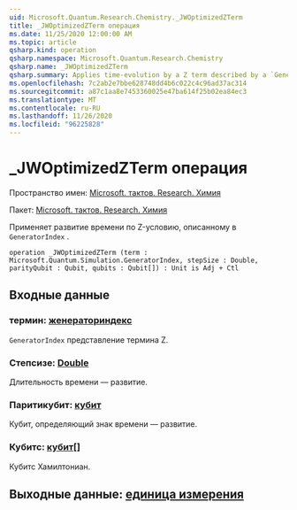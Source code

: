 ```yaml
---
uid: Microsoft.Quantum.Research.Chemistry._JWOptimizedZTerm
title: _JWOptimizedZTerm операция
ms.date: 11/25/2020 12:00:00 AM
ms.topic: article
qsharp.kind: operation
qsharp.namespace: Microsoft.Quantum.Research.Chemistry
qsharp.name: _JWOptimizedZTerm
qsharp.summary: Applies time-evolution by a Z term described by a `GeneratorIndex`.
ms.openlocfilehash: 7c2ab2e7bbe628748dd4b6c022c4c96ad37ac314
ms.sourcegitcommit: a87c1aa8e7453360025e47ba614f25b02ea84ec3
ms.translationtype: MT
ms.contentlocale: ru-RU
ms.lasthandoff: 11/26/2020
ms.locfileid: "96225828"
---
```

# <a name="_jwoptimizedzterm-operation"></a>_JWOptimizedZTerm операция

Пространство имен: [Microsoft. тактов. Research. Химия](xref:Microsoft.Quantum.Research.Chemistry)

Пакет: [Microsoft. тактов. Research. Химия](https://nuget.org/packages/Microsoft.Quantum.Research.Chemistry)


Применяет развитие времени по Z-условию, описанному в `GeneratorIndex` .

```qsharp
operation _JWOptimizedZTerm (term : Microsoft.Quantum.Simulation.GeneratorIndex, stepSize : Double, parityQubit : Qubit, qubits : Qubit[]) : Unit is Adj + Ctl
```


## <a name="input"></a>Входные данные

### <a name="term--generatorindex"></a>термин: [женераториндекс](xref:Microsoft.Quantum.Simulation.GeneratorIndex)

`GeneratorIndex` представление термина Z.


### <a name="stepsize--double"></a>Степсизе: [Double](xref:microsoft.quantum.lang-ref.double)

Длительность времени — развитие.


### <a name="parityqubit--qubit"></a>Паритикубит: [кубит](xref:microsoft.quantum.lang-ref.qubit)

Кубит, определяющий знак времени — развитие.


### <a name="qubits--qubit"></a>Кубитс: [кубит](xref:microsoft.quantum.lang-ref.qubit)[]

Кубитс Хамилтониан.



## <a name="output--unit"></a>Выходные данные: [единица измерения](xref:microsoft.quantum.lang-ref.unit)

